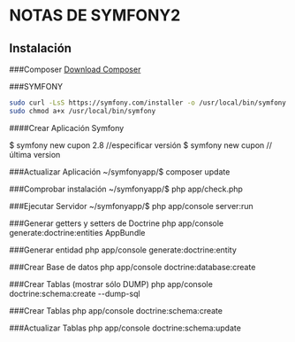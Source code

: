 NOTAS DE SYMFONY2
=================

Instalación
-----------
###Composer
[Download Composer](https://getcomposer.org/download/)


###SYMFONY
```bash
sudo curl -LsS https://symfony.com/installer -o /usr/local/bin/symfony
sudo chmod a+x /usr/local/bin/symfony
```

####Crear Aplicación Symfony

$ symfony new cupon 2.8 //especificar versión
$ symfony new cupon //última version

###Actualizar Aplicación
~/symfonyapp/$ composer update

###Comprobar instalación
~/symfonyapp/$ php app/check.php

###Ejecutar Servidor
~/symfonyapp/$ php app/console server:run

###Generar getters y setters de Doctrine
php app/console generate:doctrine:entities AppBundle

###Generar entidad
php app/console generate:doctrine:entity

###Crear Base de datos
php app/console doctrine:database:create

###Crear Tablas (mostrar sólo DUMP)
php app/console doctrine:schema:create --dump-sql

###Crear Tablas 
php app/console doctrine:schema:create

###Actualizar Tablas
php app/console doctrine:schema:update  